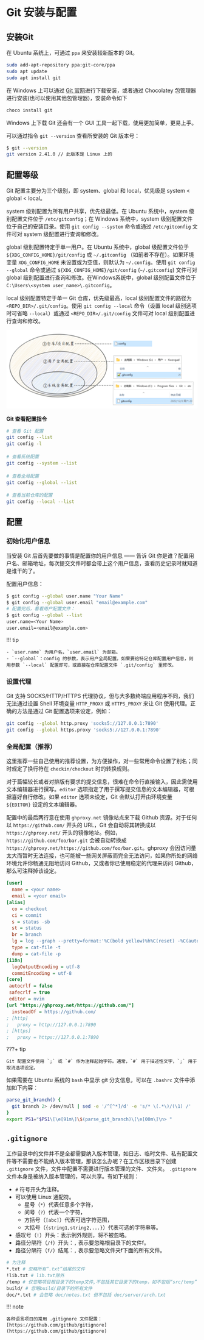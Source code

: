 # Git 安装与配置

## 安装Git

在 Ubuntu 系统上，可通过 `ppa` 来安装较新版本的 Git。

```bash
sudo add-apt-repository ppa:git-core/ppa
sudo apt update
sudo apt install git
```

在 Windows 上可以通过 [Git 官网](https://www.git-scm.com/)进行下载安装，或者通过 Chocolatey 包管理器进行安装(也可以使用其他包管理器)，安装命令如下

```bash
choco install git
```

Windows 上下载 Git 还会有一个 GUI 工具一起下载，使用更加简单，更易上手。

可以通过指令 `git --version` 查看所安装的 Git 版本号：

```bash
$ git --version
git version 2.41.0 // 此版本是 Linux 上的
```

## 配置等级

Git 配置主要分为三个级别，即 system、global 和 local，优先级是 system < global < local。

system 级别配置为所有用户共享，优先级最低。在 Ubuntu 系统中，system 级别配置文件位于 `/etc/gitconfig`；在 Windows 系统中，system 级别配置文件位于自己的安装目录。使用 `git config --system` 命令或通过 `/etc/gitconfig` 文件可对 system 级配置进行查询和修改。

global 级别配置特定于单一用户。在 Ubuntu 系统中，global 级配置文件位于 `${XDG_CONFIG_HOME}/git/config` 或 `~/.gitconfig` （如前者不存在）。如果环境变量 `XDG_CONFIG_HOME` 未设置或为空值，则默认为 `~/.config`。使用 `git config --global` 命令或通过 `${XDG_CONFIG_HOME}/git/config` (`~/.gitconfig`) 文件可对 global 级别配置进行查询和修改。在Windows系统中，global 级别配置文件位于 `C:\Users\<system user_name>\.gitconfig`。

local 级别配置特定于单一 Git 仓库，优先级最高，local 级别配置文件的路径为 `<REPO_DIR>/.git/config`。使用 `git config --local` 命令（设置 local 级别选项时可省略 `--local`）或通过 `<REPO_DIR>/.git/config` 文件可对 local 级别配置进行查询和修改。

![](./assets/git-installation_1.png)

**Git 查看配置指令**

```bash
# 查看 Git 配置
git config --list
git config -l

# 查看系统配置
git config --system --list

# 查看全局配置
git config --global --list

# 查看当前仓库的配置
git config --local --list
```

## 配置

### 初始化用户信息

当安装 Git 后首先要做的事情是配置你的用户信息 —— 告诉 Git 你是谁？配置用户名、邮箱地址，每次提交文件时都会带上这个用户信息，查看历史记录时就知道是谁干的了。

配置用户信息：

```bash
$ git config --global user.name "Your Name"
$ git config --global user.email "email@example.com"
# 配置完后，看看用户配置文件：
$ git config --global --list
user.name=<Your Name>
user.email=<email@example.com>
```

!!! tip

    - `user.name` 为用户名，`user.email` 为邮箱。
    - `--global`：config 的参数，表示用户全局配置。如果要给特定仓库配置用户信息，则用参数 `--local` 配置即可，或直接在仓库配置文件 `.git/config` 里修改。

### 设置代理

Git 支持 SOCKS/HTTP/HTTPS 代理协议，但与大多数终端应用程序不同，我们无法通过设置 Shell 环境变量 `HTTP_PROXY` 或 `HTTPS_PROXY` 来让 Git 使用代理。正确的方法是通过 Git 配置选项来设定，例如：

```bash
git config --global http.proxy 'socks5://127.0.0.1:7890'
git config --global https.proxy 'socks5://127.0.0.1:7890'
```

### 全局配置（推荐）

这里推荐一些自己使用的推荐设置，为方便操作，对一些常用命令设置了别名；同时规定了换行符在 `checkin/checkout` 时的转换规则。

对于篇幅较长或者对排版有要求的提交信息，很难在命令行直接输入，因此需使用文本编辑器进行撰写。`editor` 选项指定了用于撰写提交信息的文本编辑器，可根据喜好自行修改。如果 `editor` 选项未设定，Git 会默认打开由环境变量 `${EDITOR}` 设定的文本编辑器。

配置中的最后两行意在使用 `ghproxy.net` 镜像站点来下载 Github 资源。对于任何以 `https://github.com/` 开头的 URL，Git 会自动将其转换成以 `https://ghproxy.net/` 开头的镜像地址。例如，`https://github.com/foo/bar.git` 会被自动转换成 `https://ghproxy.net/https://github.com/foo/bar.git`。ghproxy 会因访问量太大而暂时无法连接，也可能被一些网关屏蔽而完全无法访问，如果你所处的网络环境允许你畅通无阻地访问 Github，又或者你已使用稳定的代理来访问 Github，那么可注释掉该设定。

```ini
[user]
  name = <your name>
  email = <your email>
[alias]
  co = checkout
  ci = commit
  s = status -sb
  st = status
  br = branch
  lg = log --graph --pretty=format:'%C(bold yellow)%h%C(reset) -%C(auto)%d%C(bold reset) %s %C(bold green)(%ad)%C(reset) %C(bold cyan)[%cn]' --abbrev-commit --date=short
  type = cat-file -t
  dump = cat-file -p
[i18n]
  logOutputEncoding = utf-8
  commitEncoding = utf-8
[core]
 autocrlf = false
 safecrlf = true
 editor = nvim
[url "https://ghproxy.net/https://github.com/"]
  insteadOf = https://github.com/
; [http]
;   proxy = http://127.0.0.1:7890
; [https]
;   proxy = https://127.0.0.1:7890
```

???+ tip

    Git 配置文件使用 `;` 或 `#` 作为注释起始字符。通常，`#` 用于描述性文字，`;` 用于取消选项设定。

如果需要在 Ubuntu 系统的 `bash` 中显示 git 分支信息，可以在 `.bashrc` 文件中添加如下内容：

```bash
parse_git_branch() {
  git branch 2> /dev/null | sed -e '/^[^*]/d' -e 's/* \(.*\)/(\1) /'
}
export PS1="$PS1\[\e[91m\]\$(parse_git_branch)\[\e[00m\]\n> "
```

## `.gitignore`

工作目录中的文件并不是全都需要纳入版本管理，如日志、临时文件、私有配置文件等不需要也不能纳入版本管理，那该怎么办呢？在工作区根目录下创建 `.gitignore` 文件，文件中配置不需要进行版本管理的文件、文件夹。 `.gitignore` 文件本身是被纳入版本管理的，可以共享。有如下规则：

- `#` 符号开头为注释。
- 可以使用 Linux 通配符。
    - 星号（`*`）代表任意多个字符，
    - 问号（`?`）代表一个字符，
    - 方括号（`[abc]`）代表可选字符范围，
    - 大括号（`{string1,string2,...}`）代表可选的字符串等。
- 感叹号（`!`）开头：表示例外规则，将不被忽略。
- 路径分隔符（`/f`）开头：`,` 表示要忽略根目录下的文件f。
- 路径分隔符（`f/`）结尾：`,` 表示要忽略文件夹f下面的所有文件。

```bash
# 为注释
*.txt # 忽略所有“.txt”结尾的文件
!lib.txt # lib.txt除外
/temp # 仅忽略项目根目录下的temp文件,不包括其它目录下的temp，如不包括“src/temp”
build/ # 忽略build/目录下的所有文件
doc/*.txt # 会忽略 doc/notes.txt 但不包括 doc/server/arch.txt
```

!!! note

    各种语言项目的常用 .gitignore 文件配置：[https://github.com/github/gitignore](https://github.com/github/gitignore)
